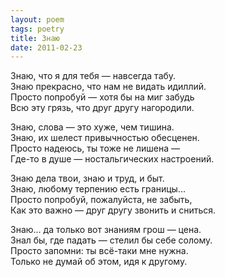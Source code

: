 ```yaml
---
layout: poem
tags: poetry
title: Знаю
date: 2011-02-23
---
```


Знаю, что я для тебя — навсегда табу.<br>
Знаю прекрасно, что нам не видать идиллий.<br>
Просто попробуй — хотя бы на миг забудь<br>
Всю эту грязь, что друг другу нагородили.<br>

Знаю, слова — это хуже, чем тишина.<br>
Знаю, их шелест привычностью обесценен.<br>
Просто надеюсь, ты тоже не лишена —<br>
Где-то в душе — ностальгических настроений.<br>

Знаю дела твои, знаю и труд, и быт.<br>
Знаю, любому терпению есть границы...<br>
Просто попробуй, пожалуйста, не забыть,<br>
Как это важно — друг другу звонить и сниться.<br>

Знаю... да только вот знаниям грош — цена.<br>
Знал бы, где падать — стелил бы себе солому.<br>
Просто запомни: ты всё-таки мне нужна.<br>
Только не думай об этом, идя к другому.

